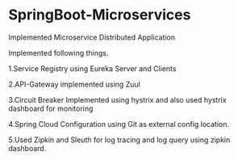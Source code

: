# SpringBoot-Microservices

Implemented Microservice Distributed Application

Implemented following things.

1.Service Registry using Eureka Server and Clients

2.API-Gateway implemented using Zuul

3.Circuit Breaker Implemented using hystrix and also used hystrix dashboard for monitoring

4.Spring Cloud Configuration using Git as external config location.

5.Used Zipkin and Sleuth for log tracing and log query using zipkin dashboard.
